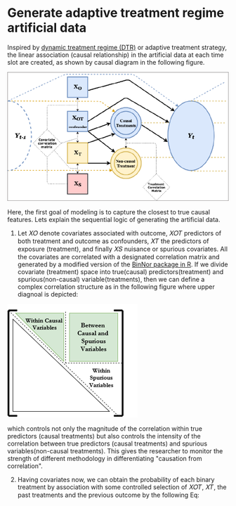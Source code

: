 # Generate adaptive treatment regime artificial data
Inspired by  [dynamic treatment regime (DTR)](https://en.wikipedia.org/wiki/Dynamic_treatment_regime) or adaptive treatment strategy, the linear association (causal relationship) in the artificial data at each time slot are created, as shown by causal diagram in the following figure.

![alt text](https://github.com/ashkanfa/Generate.adaptive.data/blob/master/Causal_relation.PNG)
 
 Here, the first goal of modeling is to capture the closest to true causal features. Lets explain the sequential logic of generating the artificial data.
 1. Let 𝑋𝑂 denote covariates associated with outcome, 𝑋𝑂𝑇 predictors of both treatment and outcome as confounders, 𝑋𝑇 the predictors of exposure (treatment), and finally 𝑋𝑆 nuisance or spurious covariates. All the covariates are correlated with a designated correlation matrix and generated by a modified version of the [BinNor package in R](https://cran.r-project.org/web/packages/BinNor/index.html). If we divide covariate (treatment) space into true(causal) predictors(treatment) and spurious(non-causal) variable(treatments), then we can define a complex correlation structure as in the following figure where upper diagnoal is depicted:
 
![alt text](https://github.com/ashkanfa/Generate.adaptive.data/blob/master/Correlation%20structure.png)
 
 which controls not only the magnitude of the correlation within true predictors (causal treatments) but also controls the intensity      of the correlation between true predictors (causal treatments) and spurious variables(non-causal treatments). This gives the researcher to  monitor the strength of different methodology in differentiating "causation from correlation".
 
 2. Having covariates now, we can obtain the probability of each binary treatment by association with some controlled selection of 𝑋𝑂𝑇, 𝑋𝑇, the past treatments and the previous outcome by the following Eq:
 
